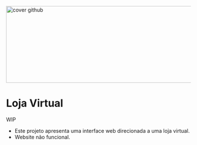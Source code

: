 
<img width="807" height="210" alt="cover github" src="https://github.com/user-attachments/assets/2b6cc994-df95-4055-ada7-f4629f39bb26" />

# Loja Virtual

WIP
- Este projeto apresenta uma interface web direcionada a uma loja virtual.
- Website não funcional.
